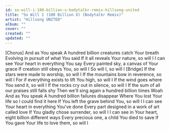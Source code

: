 ```yaml
---
id: so-will-i-100-billion-x-bodytalkr-remix-hillsong-united
title: "So Will I (100 Billion X) (Bodytalkr Remix)"
artist: "Hillsong UNITED"
album: ""
cover: ""
created: ""
updated: ""
---
```


[Chorus]
And as You speak
A hundred billion creatures catch Your breath
Evolving in pursuit of what You said
If it all reveals Your nature, so will I
I can see Your heart in everything You say
Every painted sky, a canvas of Your grace
If creation still obeys You, so will I
So will I, so will I
[Bridge]
If the stars were made to worship, so will I
If the mountains bow in reverence, so will I
For if everything exists to lift You high, so will I
If the wind goes where You send it, so will I
If the rocks cry out in silence, so will I
If the sum of all our praises still falls shy
Then we'll sing again a hundred billion times
Woah
And as You speak
A hundred billion failures disappear
Where You lost Your life so I could find it here
If You left the grave behind You, so will I
I can see Your heart in everything You've done
Every part designed in a work of art called love
If You gladly chose surrender, so will I
I can see in Your heart, eight billion different ways
Every precious one, a child You died to save
If You gave Your life to love them, so will I